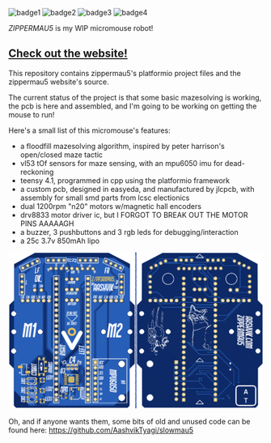 ![badge1](https://badgen.net/badge/thanks/platformio)
![badge2](https://badgen.net/badge/very/wip/orange)
![badge3](https://badgen.net/badge/nice/micromouse)
![badge4](https://badgen.net/badge/by/aashvik/cyan)

_ZIPPERMAU5_ is my WIP micromouse robot!

## [Check out the website!](https://aashvik.com/zippermau5)

This repository contains zippermau5's platformio project files and the zippermau5 website's source.

The current status of the project is that some basic mazesolving is working, the pcb is here and assembled, and I'm going to be working on getting the mouse to run!

Here's a small list of this micromouse's features:
- a floodfill mazesolving algorithm, inspired by peter harrison's open/closed maze tactic
- vl53 tOf sensors for maze sensing, with an mpu6050 imu for dead-reckoning
- teensy 4.1, programmed in cpp using the platformio framework
- a custom pcb, designed in easyeda, and manufactured by jlcpcb, with assembly for small smd parts from lcsc electionics
- dual 1200rpm "n20" motors w/magnetic hall encoders
- drv8833 motor driver ic, but I FORGOT TO BREAK OUT THE MOTOR PINS AAAAAGH
- a buzzer, 3 pushbuttons and 3 rgb leds for debugging/interaction
- a 25c 3.7v 850mAh lipo

![pcb-photos](images/pcb.png)

Oh, and if anyone wants them, some bits of old and unused code can be found here: https://github.com/AashvikTyagi/slowmau5
